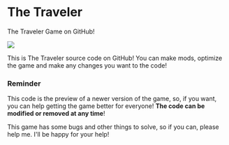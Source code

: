# The Traveler
  The Traveler Game on GitHub!
  
  ![](https://github.com/RetrozinnDev/The_Traveler_v4/blob/master/assets/images/BannerGitHub.png?raw=true)
  
  This is The Traveler source code on GitHub! You can make mods, optimize the game 
and make any changes you want to the code!

### Reminder

  This code is the preview of a newer version of the game, so, if you want, you 
can help getting the game better for everyone! **The code can be modified or removed 
  at any time**!

  This game has some bugs and other things to solve, so if you can, please help me. 
I'll be happy for your help!
